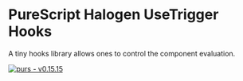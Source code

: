 # PureScript Halogen UseTrigger Hooks

A tiny hooks library allows ones to control the component evaluation.

[![purs - v0.15.15](https://img.shields.io/badge/purs-v0.15.15-blue?logo=purescript)](https://github.com/purescript/purescript/releases/tag/v0.15.15)
